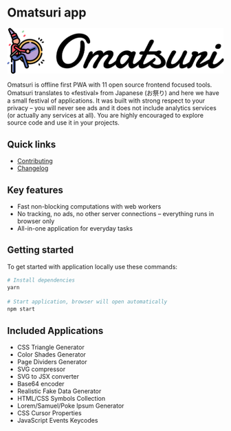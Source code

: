 # Omatsuri app

![Logo](./src/assets/logo-text.svg)

Omatsuri is offline first PWA with 11 open source frontend focused tools. Omatsuri translates to «festival» from Japanese (お祭り) and here we have a small festival of applications. It was built with strong respect to your privacy – you will never see ads and it does not include analytics services (or actually any services at all). You are highly encouraged to explore source code and use it in your projects.

## Quick links

- [Contributing](./CONTRIBUTING.md)
- [Changelog](./CHANGELOG.md)

## Key features

- Fast non-blocking computations with web workers
- No tracking, no ads, no other server connections – everything runs in browser only
- All-in-one application for everyday tasks

## Getting started

To get started with application locally use these commands:

```sh
# Install dependencies
yarn

# Start application, browser will open automatically
npm start
```

## Included Applications

- CSS Triangle Generator
- Color Shades Generator
- Page Dividers Generator
- SVG compressor
- SVG to JSX converter
- Base64 encoder
- Realistic Fake Data Generator
- HTML/CSS Symbols Collection
- Lorem/Samuel/Poke Ipsum Generator
- CSS Cursor Properties
- JavaScript Events Keycodes
